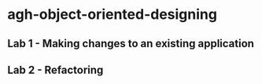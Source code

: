 # agh-object-oriented-designing

## Lab 1 - Making changes to an existing application

## Lab 2 - Refactoring
